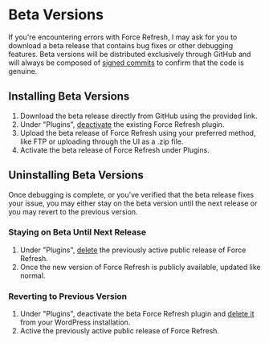 # Beta Versions

If you're encountering errors with Force Refresh, I may ask for you to download a beta release that contains bug fixes or other debugging features. Beta versions will be distributed exclusively through GitHub and will always be composed of [signed commits] to confirm that the code is genuine.

## Installing Beta Versions

1. Download the beta release directly from GitHub using the provided link.
1. Under "Plugins", [deactivate][help_deactivate_plugin] the existing Force Refresh plugin.
1. Upload the beta release of Force Refresh using your preferred method, like FTP or uploading through the UI as a .zip file.
1. Activate the beta release of Force Refresh under Plugins.

## Uninstalling Beta Versions

Once debugging is complete, or you've verified that the beta release fixes your issue, you may either stay on the beta version until the next release or you may revert to the previous version.

### Staying on Beta Until Next Release

1. Under "Plugins", [delete][help_delete_plugin] the previously active public release of Force Refresh.
1. Once the new version of Force Refresh is publicly available, updated like normal.

### Reverting to Previous Version

1. Under "Plugins", deactivate the beta Force Refresh plugin and [delete it][help_delete_plugin] from your WordPress installation.
1. Active the previously active public release of Force Refresh.

[signed commits]: https://docs.github.com/en/authentication/managing-commit-signature-verification/displaying-verification-statuses-for-all-of-your-commits
[help_deactivate_plugin]: https://wordpress.com/support/plugins/deactivate-or-delete-a-plugin/#deactivate-a-plugin
[help_delete_plugin]: https://wordpress.com/support/plugins/deactivate-or-delete-a-plugin/#delete-a-plugin

